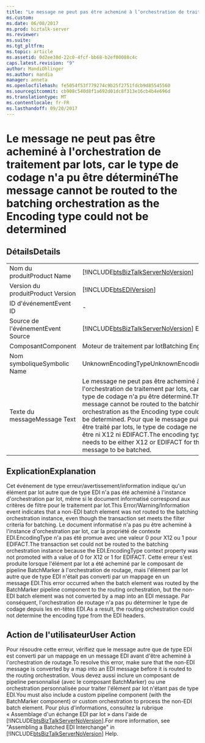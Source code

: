 ```yaml
---
title: "Le message ne peut pas être acheminé à l’orchestration de traitement par lot, comme le type de codage n’a pas pu être déterminé | Documents Microsoft"
ms.custom: 
ms.date: 06/08/2017
ms.prod: biztalk-server
ms.reviewer: 
ms.suite: 
ms.tgt_pltfrm: 
ms.topic: article
ms.assetid: 0d2ee38d-22c0-4fcf-bb68-b2ef00088c4c
caps.latest.revision: "9"
author: MandiOhlinger
ms.author: mandia
manager: anneta
ms.openlocfilehash: fe5054f53f779274c9b25f2751fdcb9d85545560
ms.sourcegitcommit: cb908c540d8f1a692d01dc8f313e16cb4b4e696d
ms.translationtype: MT
ms.contentlocale: fr-FR
ms.lasthandoff: 09/20/2017
---
```

# <a name="the-message-cannot-be-routed-to-the-batching-orchestration-as-the-encoding-type-could-not-be-determined"></a><span data-ttu-id="3d5b9-102">Le message ne peut pas être acheminé à l'orchestration de traitement par lots, car le type de codage n'a pu être déterminé</span><span class="sxs-lookup"><span data-stu-id="3d5b9-102">The message cannot be routed to the batching orchestration as the Encoding type could not be determined</span></span>
## <a name="details"></a><span data-ttu-id="3d5b9-103">Détails</span><span class="sxs-lookup"><span data-stu-id="3d5b9-103">Details</span></span>  
  
|||  
|-|-|  
|<span data-ttu-id="3d5b9-104">Nom du produit</span><span class="sxs-lookup"><span data-stu-id="3d5b9-104">Product Name</span></span>|[!INCLUDE[btsBizTalkServerNoVersion](../includes/btsbiztalkservernoversion-md.md)]|  
|<span data-ttu-id="3d5b9-105">Version du produit</span><span class="sxs-lookup"><span data-stu-id="3d5b9-105">Product Version</span></span>|[!INCLUDE[btsEDIVersion](../includes/btsediversion-md.md)]|  
|<span data-ttu-id="3d5b9-106">ID d'événement</span><span class="sxs-lookup"><span data-stu-id="3d5b9-106">Event ID</span></span>|-|  
|<span data-ttu-id="3d5b9-107">Source de l'événement</span><span class="sxs-lookup"><span data-stu-id="3d5b9-107">Event Source</span></span>|[!INCLUDE[btsBizTalkServerNoVersion](../includes/btsbiztalkservernoversion-md.md)]<span data-ttu-id="3d5b9-108"> EDI</span><span class="sxs-lookup"><span data-stu-id="3d5b9-108"> EDI</span></span>|  
|<span data-ttu-id="3d5b9-109">Composant</span><span class="sxs-lookup"><span data-stu-id="3d5b9-109">Component</span></span>|<span data-ttu-id="3d5b9-110">Moteur de traitement par lot</span><span class="sxs-lookup"><span data-stu-id="3d5b9-110">Batching Engine</span></span>|  
|<span data-ttu-id="3d5b9-111">Nom symbolique</span><span class="sxs-lookup"><span data-stu-id="3d5b9-111">Symbolic Name</span></span>|<span data-ttu-id="3d5b9-112">UnknownEncodingType</span><span class="sxs-lookup"><span data-stu-id="3d5b9-112">UnknownEncodingType</span></span>|  
|<span data-ttu-id="3d5b9-113">Texte du message</span><span class="sxs-lookup"><span data-stu-id="3d5b9-113">Message Text</span></span>|<span data-ttu-id="3d5b9-114">Le message ne peut pas être acheminé à l'orchestration de traitement par lots, car le type de codage n'a pu être déterminé.</span><span class="sxs-lookup"><span data-stu-id="3d5b9-114">The message cannot be routed to the batching orchestration as the Encoding type could not be determined.</span></span> <span data-ttu-id="3d5b9-115">Pour que le message puisse être traité par lots, le type de codage ne doit être ni X12 ni EDIFACT.</span><span class="sxs-lookup"><span data-stu-id="3d5b9-115">The encoding type needs to be either X12 or EDIFACT for the message to be batched.</span></span>|  
  
## <a name="explanation"></a><span data-ttu-id="3d5b9-116">Explication</span><span class="sxs-lookup"><span data-stu-id="3d5b9-116">Explanation</span></span>  
 <span data-ttu-id="3d5b9-117">Cet événement de type erreur/avertissement/information indique qu'un élément par lot autre que de type EDI n'a pas été acheminé à l'instance d'orchestration par lot, même si le document informatisé correspond aux critères de filtre pour le traitement par lot.</span><span class="sxs-lookup"><span data-stu-id="3d5b9-117">This Error/Warning/Information event indicates that a non-EDI batch element was not routed to the batching orchestration instance, even though the transaction set meets the filter criteria for batching.</span></span> <span data-ttu-id="3d5b9-118">Le document informatisé n'a pas pu être acheminé à l'instance d'orchestration par lot, car la propriété de contexte EDI.EncodingType n'a pas été promue avec une valeur 0 pour X12 ou 1 pour EDIFACT.</span><span class="sxs-lookup"><span data-stu-id="3d5b9-118">The transaction set could not be routed to the batching orchestration instance because the EDI.EncodingType context property was not promoted with a value of 0 for X12 or 1 for EDIFACT.</span></span> <span data-ttu-id="3d5b9-119">Cette erreur s'est produite lorsque l'élément par lot a été acheminé par le composant de pipeline BatchMarker à l'orchestration de routage, mais l'élément par lot autre que de type EDI n'était pas converti par un mappage en un message EDI.</span><span class="sxs-lookup"><span data-stu-id="3d5b9-119">This error occurred when the batch element was routed by the BatchMarker pipeline component to the routing orchestration, but the non-EDI batch element was not converted by a map into an EDI message.</span></span> <span data-ttu-id="3d5b9-120">Par conséquent, l'orchestration de routage n'a pas pu déterminer le type de codage depuis les en-têtes EDI.</span><span class="sxs-lookup"><span data-stu-id="3d5b9-120">As a result, the routing orchestration could not determine the encoding type from the EDI headers.</span></span>  
  
## <a name="user-action"></a><span data-ttu-id="3d5b9-121">Action de l'utilisateur</span><span class="sxs-lookup"><span data-stu-id="3d5b9-121">User Action</span></span>  
 <span data-ttu-id="3d5b9-122">Pour résoudre cette erreur, vérifiez que le message autre que de type EDI est converti par un mappage en un message EDI avant d'être acheminé à l'orchestration de routage.</span><span class="sxs-lookup"><span data-stu-id="3d5b9-122">To resolve this error, make sure that the non-EDI message is converted by a map into an EDI message before it is routed to the routing orchestration.</span></span> <span data-ttu-id="3d5b9-123">Vous devez aussi inclure un composant de pipeline personnalisé (avec le composant BatchMarker) ou une orchestration personnalisée pour traiter l'élément par lot n'étant pas de type EDI.</span><span class="sxs-lookup"><span data-stu-id="3d5b9-123">You must also include a custom pipeline component (with the BatchMarker component) or custom orchestration to process the non-EDI batch element.</span></span> <span data-ttu-id="3d5b9-124">Pour plus d'informations, consultez la rubrique « Assemblage d'un échange EDI par lot » dans l'aide de [!INCLUDE[btsBizTalkServerNoVersion](../includes/btsbiztalkservernoversion-md.md)].</span><span class="sxs-lookup"><span data-stu-id="3d5b9-124">For more information, see "Assembling a Batched EDI Interchange" in [!INCLUDE[btsBizTalkServerNoVersion](../includes/btsbiztalkservernoversion-md.md)] Help.</span></span>